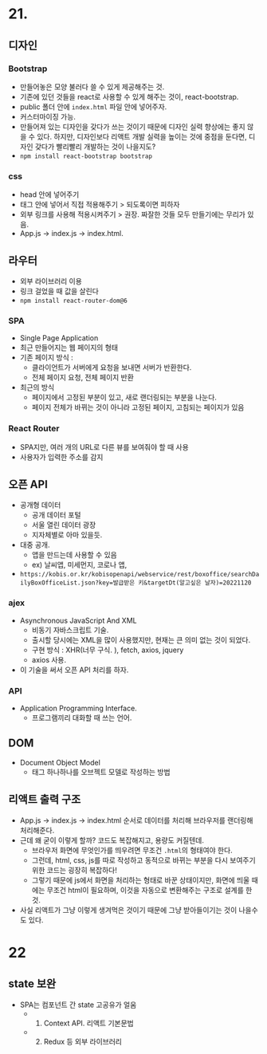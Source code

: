 # 21.

## 디자인

### Bootstrap

- 만들어놓은 모양 불러다 쓸 수 있게 제공해주는 것.
- 기존에 있던 것들을 react로 사용할 수 있게 해주는 것이, react-bootstrap.
- public 폴더 안에 `index.html` 파일 안에 넣어주자.
- 커스터마이징 가능.
- 만들어져 있는 디자인을 갖다가 쓰는 것이기 때문에 디자인 실력 향상에는 좋지 않을 수 있다. 하지만, 디자인보다 리액트 개발 실력을 높이는 것에 중점을 둔다면, 디자인 갖다가 빨리빨리 개발하는 것이 나을지도?
- `npm install react-bootstrap bootstrap`

### css

- head 안에 넣어주기
- 태그 안에 넣어서 직접 적용해주기 > 되도록이면 피하자
- 외부 링크를 사용해 적용시켜주기 > 권장. 짜잘한 것들 모두 만들기에는 무리가 있음.
- App.js → index.js → index.html.

## 라우터

- 외부 라이브러리 이용
- 링크 걸었을 때 값을 살린다
- `npm install react-router-dom@6`

### SPA

- Single Page Application
- 최근 만들어지는 웹 페이지의 형태
- 기존 페이지 방식 :
  - 클라이언트가 서버에게 요청을 보내면 서버가 반환한다.
  - 전체 페이지 요청, 전체 페이지 반환
- 최근의 방식
  - 페이지에서 고정된 부분이 있고, 새로 랜더링되는 부분을 나눈다.
  - 페이지 전체가 바뀌는 것이 아니라 고정된 페이지, 고침되는 페이지가 있음

### React Router

- SPA지만, 여러 개의 URL로 다른 뷰를 보여줘야 할 때 사용
- 사용자가 입력한 주소를 감지

## 오픈 API

- 공개형 데이터
  - 공개 데이터 포털
  - 서울 열린 데이터 광장
  - 지자체별로 아마 있을듯.
- 대중 공개.
  - 앱을 만드는데 사용할 수 있음
  - ex) 날씨앱, 미세먼지, 코로나 앱,
- `https://kobis.or.kr/kobisopenapi/webservice/rest/boxoffice/searchDailyBoxOfficeList.json?key=발급받은 키&targetDt(알고싶은 날자)=20221120`

### ajex

- Asynchronous JavaScript And XML
  - 비동기 자바스크립트 기술.
  - 출시할 당시에는 XML을 많이 사용했지만, 현재는 큰 의미 없는 것이 되었다.
  - 구현 방식 : XHR(너무 구식. ), fetch, axios, jquery
  - axios 사용.
- 이 기술을 써서 오픈 API 처리를 하자.

### API

- Application Programming Interface.
  - 프로그램끼리 대화할 때 쓰는 언어.

## DOM

- Document Object Model
  - 태그 하나하나를 오브젝트 모델로 작성하는 방법

## 리액트 출력 구조

- App.js → index.js → index.html 순서로 데이터를 처리해 브라우저를 랜더링해 처리해준다.
- 근데 왜 굳이 이렇게 할까? 코드도 복잡해지고, 용량도 커질텐데.
  - 브라우저 화면에 무엇인가를 띄우려면 무조건 `.html`의 형태여야 한다.
  - 그런데, html, css, js를 따로 작성하고 동적으로 바뀌는 부분을 다시 보여주기 위한 코드는 굉장히 복잡하다!
  - 그렇기 때문에 js에서 화면을 처리하는 형태로 바꾼 상태이지만, 화면에 띄울 때에는 무조건 html이 필요하며, 이것을 자동으로 변환해주는 구조로 설계를 한 것.
- 사실 리액트가 그냥 이렇게 생겨먹은 것이기 때문에 그냥 받아들이기는 것이 나을수도 있다.

# 22

## state 보완

- SPA는 컴포넌트 간 state 고공유가 얼움
  - 1. Context API. 리액트 기본문법
  - 2. Redux 등 외부 라이브러리

